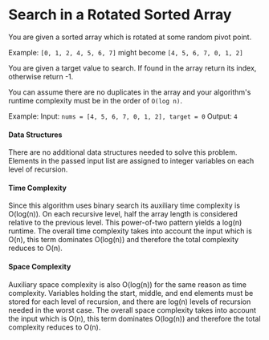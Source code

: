 # Search in a Rotated Sorted Array

You are given a sorted array which is rotated at some random pivot point.

Example: `[0, 1, 2, 4, 5, 6, 7]` might become `[4, 5, 6, 7, 0, 1, 2]`

You are given a target value to search. If found in the array return its index, otherwise return -1.

You can assume there are no duplicates in the array and your algorithm's runtime complexity must be in the order of `O(log n)`.

Example:
Input: `nums = [4, 5, 6, 7, 0, 1, 2], target = 0`
Output: `4`

#### Data Structures

There are no additional data structures needed to solve this problem. Elements in the passed input list are assigned to integer variables on each level of recursion.

#### Time Complexity

Since this algorithm uses binary search its auxiliary time complexity is O(log(n)). On each recursive level, half the array length is considered relative to the previous level. This power-of-two pattern yields a log(n) runtime. The overall time complexity takes into account the input which is O(n), this term dominates O(log(n)) and therefore the total complexity reduces to O(n).

#### Space Complexity

Auxiliary space complexity is also O(log(n)) for the same reason as time complexity. Variables holding the start, middle, and end elements must be stored for each level of recursion, and there are log(n) levels of recursion needed in the worst case. The overall space complexity takes into account the input which is O(n), this term dominates O(log(n)) and therefore the total complexity reduces to O(n).
